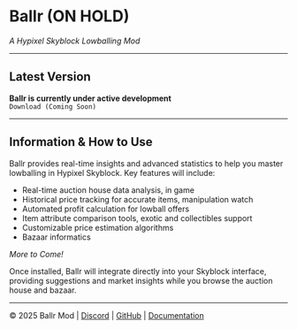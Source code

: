 # Ballr (ON HOLD)
*A Hypixel Skyblock Lowballing Mod*

---

## Latest Version
**Ballr is currently under active development**  
`Download (Coming Soon)`

---

## Information & How to Use
Ballr provides real-time insights and advanced statistics to help you master lowballing in Hypixel Skyblock. Key features will include:

- Real-time auction house data analysis, in game
- Historical price tracking for accurate items, manipulation watch
- Automated profit calculation for lowball offers
- Item attribute comparison tools, exotic and collectibles support
- Customizable price estimation algorithms
- Bazaar informatics

*More to Come!*

Once installed, Ballr will integrate directly into your Skyblock interface, providing suggestions and market insights while you browse the auction house and bazaar.

---

© 2025 Ballr Mod | [Discord](solar7polar) | [GitHub](https://github.com/solarpolar-lyte/ballr) | [Documentation](SOON)











